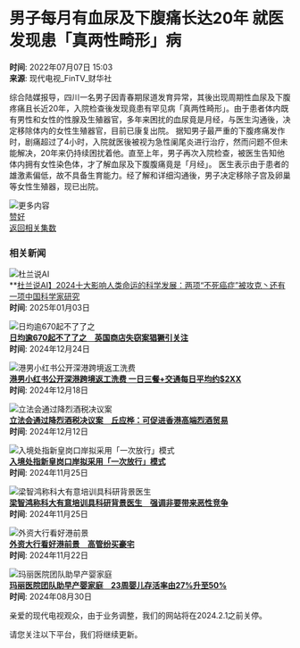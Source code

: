 # 男子每月有血尿及下腹痛长达20年 就医发现患「真两性畸形」病

**时间**: 2022年07月07日 15:03  
**来源**: 现代电视\_FinTV\_财华社

综合陆媒报导，四川一名男子因青春期尿道发育异常，其後出现周期性血尿及下腹疼痛且长近20年，入院检查後发现竟患有罕见病「真两性畸形」。由于患者体内既有男性和女性的性腺及生殖器官，多年来困扰的血尿竟是月经，与医生沟通後，决定移除体内的女性生殖器官，目前已康复出院。 据知男子最严重的下腹疼痛发作时，剧痛超过了4小时，入院就医後被视为急性阑尾炎进行治疗，然而问题不但未能解决，20年来仍持续困扰着他。直至上年，男子再次入院检查，被医生告知他体内拥有女性染色体，才了解血尿及下腹腹痛竟是「月经」。 医生表示由于患者的雄激素偏低，故不具备生育能力。经了解和详细沟通後，男子决定移除子宫及卵巢等女性生殖器，现已出院。

![更多内容](https://www.fintv.hk/static/images/logo_white.png)  
[赞好](javascript:void(0); "赞")  
[返回相关集数](https://www.fintv.hk/Zhcn/programme/landing/4261)  

### 相关新闻

![杜兰说AI](https://fs.fintv.hk/videoimage/org/202501/359866.jpg)  
**[杜兰说AI】2024十大影响人类命运的科学发展：两项“不死癌症”被攻克丶还有一项中国科学家研究](https://www.fintv.hk/Zhcn/video/watch/359866)  
**时间**: 2025年01月03日  

![日均逾670起不了了之](https://fs.fintv.hk/videoimage/org/202412/359804.jpg)  
**[日均逾670起不了了之　英国商店失窃案猖獗引关注](https://www.fintv.hk/Zhcn/video/watch/359804)**  
**时间**: 2024年12月24日  

![港男小红书公开深港跨境返工洗费](https://fs.fintv.hk/videoimage/org/202412/359766.jpg)  
**[港男小红书公开深港跨境返工洗费 一日三餐+交通每日平均约$2XX](https://www.fintv.hk/Zhcn/video/watch/359766)**  
**时间**: 2024年12月18日  

![立法会通过降烈酒税决议案](https://fs.fintv.hk/videoimage/org/202412/359733.jpg)  
**[立法会通过降烈酒税决议案　丘应桦：可促进香港高端烈酒贸易](https://www.fintv.hk/Zhcn/video/watch/359733)**  
**时间**: 2024年12月12日  

![入境处指新皇岗口岸拟采用「一次放行」模式](https://fs.fintv.hk/videoimage/org/202411/359633.jpg)  
**[入境处指新皇岗口岸拟采用「一次放行」模式](https://www.fintv.hk/Zhcn/video/watch/359633)**  
**时间**: 2024年11月25日  

![梁智鸿称科大有意培训具科研背景医生](https://fs.fintv.hk/videoimage/org/202411/359631.jpg)  
**[梁智鸿称科大有意培训具科研背景医生　强调非要带来恶性竞争](https://www.fintv.hk/Zhcn/video/watch/359631)**  
**时间**: 2024年11月25日  

![外资大行看好港前景](https://fs.fintv.hk/videoimage/org/202411/359625.jpg)  
**[外资大行看好港前景　高管纷买豪宅](https://www.fintv.hk/Zhcn/video/watch/359625)**  
**时间**: 2024年11月22日  

![玛丽医院团队助早产婴家庭](https://fs.fintv.hk/videoimage/org/202408/359253.jpg)  
**[玛丽医院团队助早产婴家庭　23周婴儿存活率由27%升至50%](https://www.fintv.hk/Zhcn/video/watch/359253)**  
**时间**: 2024年08月30日  

亲爱的现代电视观众，由于业务调整，我们的网站将在2024.2.1之前关停。

请您关注以下平台，我们将继续更新。
<!-- tcd_original_link https://www.fintv.hk/Zhcn/video/watch/354625 -->
